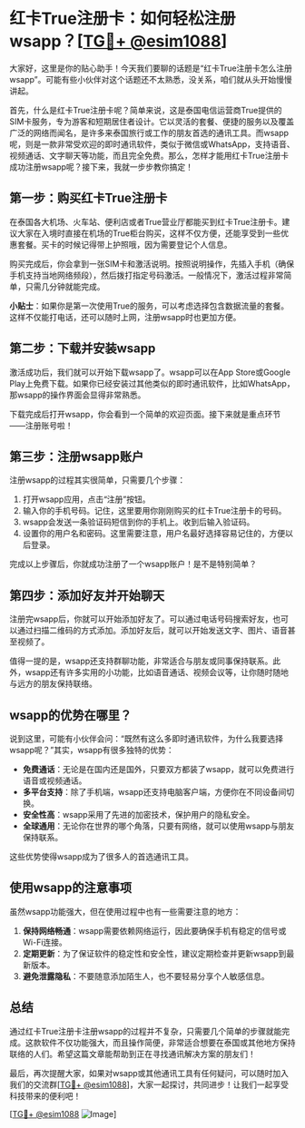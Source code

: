 # 红卡True注册卡：如何轻松注册wsapp？[[TG💪+ @esim1088](https://t.me/s/esim1088)]

大家好，这里是你的贴心助手！今天我们要聊的话题是“红卡True注册卡怎么注册wsapp”。可能有些小伙伴对这个话题还不太熟悉，没关系，咱们就从头开始慢慢讲起。

首先，什么是红卡True注册卡呢？简单来说，这是泰国电信运营商True提供的SIM卡服务，专为游客和短期居住者设计。它以灵活的套餐、便捷的服务以及覆盖广泛的网络而闻名，是许多来泰国旅行或工作的朋友首选的通讯工具。而wsapp呢，则是一款非常受欢迎的即时通讯软件，类似于微信或WhatsApp，支持语音、视频通话、文字聊天等功能，而且完全免费。那么，怎样才能用红卡True注册卡成功注册wsapp呢？接下来，我就一步步教你搞定！

## 第一步：购买红卡True注册卡

在泰国各大机场、火车站、便利店或者True营业厅都能买到红卡True注册卡。建议大家在入境时直接在机场的True柜台购买，这样不仅方便，还能享受到一些优惠套餐。买卡的时候记得带上护照哦，因为需要登记个人信息。

购买完成后，你会拿到一张SIM卡和激活说明。按照说明操作，先插入手机（确保手机支持当地网络频段），然后拨打指定号码激活。一般情况下，激活过程非常简单，只需几分钟就能完成。

**小贴士**：如果你是第一次使用True的服务，可以考虑选择包含数据流量的套餐。这样不仅能打电话，还可以随时上网，注册wsapp时也更加方便。

## 第二步：下载并安装wsapp

激活成功后，我们就可以开始下载wsapp了。wsapp可以在App Store或Google Play上免费下载。如果你已经安装过其他类似的即时通讯软件，比如WhatsApp，那wsapp的操作界面会显得非常熟悉。

下载完成后打开wsapp，你会看到一个简单的欢迎页面。接下来就是重点环节——注册账号啦！

## 第三步：注册wsapp账户

注册wsapp的过程其实很简单，只需要几个步骤：

1. 打开wsapp应用，点击“注册”按钮。
2. 输入你的手机号码。记住，这里要用你刚刚购买的红卡True注册卡的号码。
3. wsapp会发送一条验证码短信到你的手机上。收到后输入验证码。
4. 设置你的用户名和密码。这里需要注意，用户名最好选择容易记住的，方便以后登录。

完成以上步骤后，你就成功注册了一个wsapp账户！是不是特别简单？

## 第四步：添加好友并开始聊天

注册完wsapp后，你就可以开始添加好友了。可以通过电话号码搜索好友，也可以通过扫描二维码的方式添加。添加好友后，就可以开始发送文字、图片、语音甚至视频了。

值得一提的是，wsapp还支持群聊功能，非常适合与朋友或同事保持联系。此外，wsapp还有许多实用的小功能，比如语音通话、视频会议等，让你随时随地与远方的朋友保持联络。

## wsapp的优势在哪里？

说到这里，可能有小伙伴会问：“既然有这么多即时通讯软件，为什么我要选择wsapp呢？”其实，wsapp有很多独特的优势：

- **免费通话**：无论是在国内还是国外，只要双方都装了wsapp，就可以免费进行语音或视频通话。
- **多平台支持**：除了手机端，wsapp还支持电脑客户端，方便你在不同设备间切换。
- **安全性高**：wsapp采用了先进的加密技术，保护用户的隐私安全。
- **全球通用**：无论你在世界的哪个角落，只要有网络，就可以使用wsapp与朋友保持联系。

这些优势使得wsapp成为了很多人的首选通讯工具。

## 使用wsapp的注意事项

虽然wsapp功能强大，但在使用过程中也有一些需要注意的地方：

1. **保持网络畅通**：wsapp需要依赖网络运行，因此要确保手机有稳定的信号或Wi-Fi连接。
2. **定期更新**：为了保证软件的稳定性和安全性，建议定期检查并更新wsapp到最新版本。
3. **避免泄露隐私**：不要随意添加陌生人，也不要轻易分享个人敏感信息。

## 总结

通过红卡True注册卡注册wsapp的过程并不复杂，只需要几个简单的步骤就能完成。这款软件不仅功能强大，而且操作简便，非常适合想要在泰国或其他地方保持联络的人们。希望这篇文章能帮助到正在寻找通讯解决方案的朋友们！

最后，再次提醒大家，如果对wsapp或其他通讯工具有任何疑问，可以随时加入我们的交流群[[TG💪+ @esim1088](https://t.me/s/esim1088)]，大家一起探讨，共同进步！让我们一起享受科技带来的便利吧！

[[TG💪+ @esim1088](https://t.me/s/esim1088) ![Image](https://i.postimg.cc/4NQfJmqS/Snipaste-2025-05-13-00-14-12.png)]